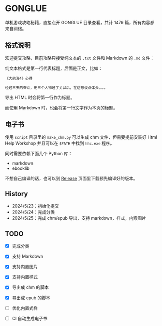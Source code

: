 # GONGLUE

单机游戏攻略秘籍，直接点开 GONGLUE 目录查看，共计 1479 篇，所有内容都来自网络。

## 格式说明

欢迎提交攻略，目前攻略只接受纯文本的 `.txt` 文件和 Markdown 的 `.md` 文件：

纯文本格式是第一行代表标题，后面是正文，比如：

```text
《大航海4》心得

经过三天的奋斗，用三个人物通了关以后，在这想谈点体会。。。。
```

导出 HTML 时会将第一行作为标题。

而使用 Markdown 时，也会将第一行文字作为本页的标题。


## 电子书

使用 `script` 目录里的 `make_chm.py` 可以生成 chm 文件，但需要提前安装好 Html Help Workshop 并且可以在 `$PATH` 中找到 `hhc.exe` 程序。

同时需要依赖下面几个 Python 库：

- markdown
- ebooklib

不想自己编译的话，也可以到 [Release](releases) 页面里下载预先编译好的版本。

## History

- 2024/5/23：初始化提交
- 2024/5/24：完成分类
- 2024/5/25：完成 chm/epub 导出，支持 markdown，样式，内嵌图片

## TODO

- [X] 完成分类
- [X] 支持 Markdown
- [x] 支持内置图片
- [x] 支持内置样式
- [X] 导出成 chm 的脚本
- [x] 导出成 epub 的脚本
- [ ] 优化内置式样
- [ ] CI 自动生成电子书

